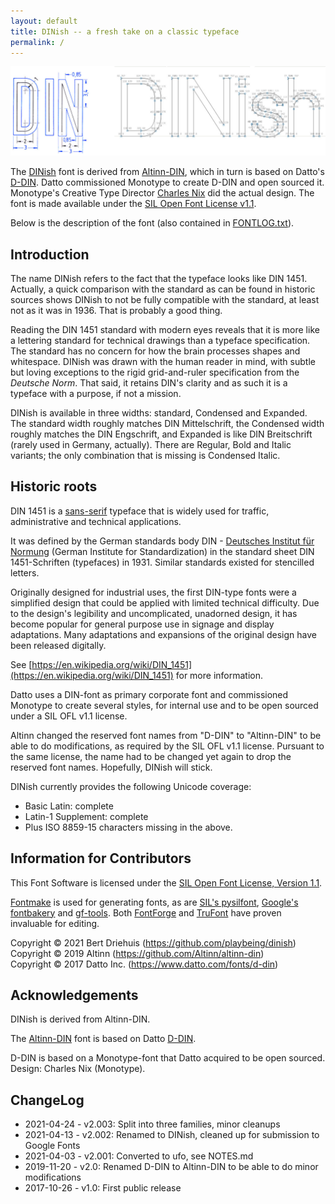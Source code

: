 ```yaml
---
layout: default
title: DINish -- a fresh take on a classic typeface
permalink: /
---
```


![DINish](din-vs-dinish.jpeg "DIN vs DINish")

The [DINish](https://github.com/playbeing/dinish) font is derived from
[Altinn-DIN](https://github.com/Altinn/altinn-din), which in turn is
based on Datto's [D-DIN](https://web.archive.org/web/20210204024059/https://www.datto.com/fonts/d-din/). Datto
commissioned Monotype to create D-DIN and open sourced it. Monotype's
Creative Type Director
[Charles Nix](https://www.monotype.com/studio/charles-nix)
did the actual design.
The font is made available under the [SIL Open Font License v1.1](https://raw.githubusercontent.com/playbeing/dinish/master/OFL.txt).

Below is the description of the font (also contained in [FONTLOG.txt](https://raw.githubusercontent.com/playbeing/dinish/master/FONTLOG.txt)).


## Introduction

The name DINish refers to the fact that the typeface looks like DIN 1451.
Actually, a quick comparison with the standard as can be found in historic
sources shows DINish to not be fully compatible with the standard,
at least not as it was in 1936. That is probably a good thing.

Reading the DIN 1451 standard with modern eyes reveals that it is
more like a lettering standard for technical drawings than a typeface
specification. The standard has no concern for how the brain processes
shapes and whitespace. DINish was drawn with the human reader in
mind, with subtle but loving exceptions to the rigid grid-and-ruler
specification from the _Deutsche Norm_. That said, it retains DIN's
clarity and as such it is a typeface with a purpose, if not a mission.

DINish is available in three widths: standard, Condensed and Expanded. The
standard width roughly matches DIN Mittelschrift, the Condensed width
roughly matches the DIN Engschrift, and Expanded is like DIN
Breitschrift (rarely used in Germany, actually). There are Regular,
Bold and Italic variants; the only combination that is missing is
Condensed Italic.

## Historic roots

DIN 1451 is a [sans-serif](https://en.wikipedia.org/wiki/Sans-serif) typeface
that is widely used for traffic, administrative and technical applications.

It was defined by the German standards body DIN -
[Deutsches Institut für Normung](https://en.wikipedia.org/wiki/Deutsches_Institut_f%C3%BCr_Normung)
(German Institute for Standardization) in the standard sheet DIN 1451-Schriften (typefaces)
in 1931. Similar standards existed for stencilled letters.

Originally designed for industrial uses, the first DIN-type fonts were a
simplified design that could be applied with limited technical difficulty.
Due to the design's legibility and uncomplicated, unadorned design, it has
become popular for general purpose use in signage and display adaptations.
Many adaptations and expansions of the original design have been released
digitally.

See [https://en.wikipedia.org/wiki/DIN_1451](https://en.wikipedia.org/wiki/DIN_1451) for more information.

Datto uses a DIN-font as primary corporate font and commissioned Monotype to
create several styles, for internal use and to be open sourced under a SIL
OFL v1.1 license.

Altinn changed the reserved font names from "D-DIN" to "Altinn-DIN"
to be able to do modifications, as required by the SIL OFL v1.1 license.
Pursuant to the same license, the name had to be changed yet again
to drop the reserved font names. Hopefully, DINish will stick.

DINish currently provides the following Unicode coverage:

- Basic Latin: complete
- Latin-1 Supplement: complete
- Plus ISO 8859-15 characters missing in the above.

## Information for Contributors

This Font Software is licensed under the [SIL Open Font License, Version 1.1](https://raw.githubusercontent.com/playbeing/dinish/master/OFL-1.1.txt).

[Fontmake](https://github.com/googlefonts/fontmake) is used for generating
fonts, as are [SIL's pysilfont](https://github.com/silnrsi/pysilfont),
[Google's fontbakery](https://github.com/googlefonts/fontbakery) and
[gf-tools](https://github.com/googlefonts/gftools). Both
[FontForge](https://github.com/fontforge/fontforge) and
[TruFont](https://github.com/trufont/trufont) have proven invaluable
for editing.

Copyright © 2021 Bert Driehuis (https://github.com/playbeing/dinish)\
Copyright © 2019 Altinn (https://github.com/Altinn/altinn-din)\
Copyright © 2017 Datto Inc. (https://www.datto.com/fonts/d-din)

## Acknowledgements

DINish is derived from Altinn-DIN.

The [Altinn-DIN](https://github.com/Altinn/altinn-din) font is based on Datto [D-DIN](https://web.archive.org/web/20210204024059/https://www.datto.com/fonts/d-din/).

D-DIN is based on a Monotype-font that Datto acquired to be open sourced.
Design: Charles Nix (Monotype).

## ChangeLog

- 2021-04-24 - v2.003: Split into three families, minor cleanups
- 2021-04-13 - v2.002: Renamed to DINish, cleaned up for submission to Google Fonts
- 2021-04-03 - v2.001: Converted to ufo, see NOTES.md
- 2019-11-20 - v2.0: Renamed D-DIN to Altinn-DIN to be able to do minor modifications
- 2017-10-26 - v1.0: First public release
